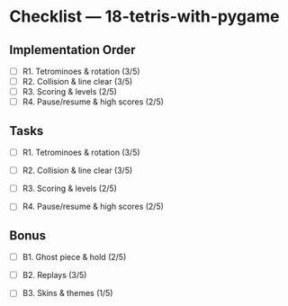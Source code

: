 # Checklist — 18-tetris-with-pygame

## Implementation Order
- [ ] R1. Tetrominoes & rotation (3/5)
- [ ] R2. Collision & line clear (3/5)
- [ ] R3. Scoring & levels (2/5)
- [ ] R4. Pause/resume & high scores (2/5)

## Tasks

- [ ] R1. Tetrominoes & rotation (3/5)

- [ ] R2. Collision & line clear (3/5)

- [ ] R3. Scoring & levels (2/5)

- [ ] R4. Pause/resume & high scores (2/5)

## Bonus

- [ ] B1. Ghost piece & hold (2/5)

- [ ] B2. Replays (3/5)

- [ ] B3. Skins & themes (1/5)

